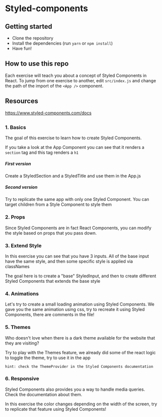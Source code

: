 # Styled-components

## Getting started

- Clone the repository
- Install the dependencies (run `yarn` or `npm install`)
- Have fun!

## How to use this repo

Each exercise will teach you about a concept of Styled Components in React. To jump from one exercise to another, edit `src/index.js` and change the path of the import of the `<App />` component.

## Resources

https://www.styled-components.com/docs

##

### 1. Basics

The goal of this exercise to learn how to create Styled Components.

If you take a look at the App Component you can see that it renders a `section` tag and this tag renders a `h1`

##### First version

Create a StyledSection and a StyledTitle and use them in the App.js

##### Second version

Try to replicate the same app with only one Styled Component. You can target children from a Style Component to style them

### 2. Props

Since Styled Components are in fact React Components, you can modify the style based on props that you pass down.

### 3. Extend Style

In this exercise you can see that you have 3 inputs. All of the base input have the same style, and then some specific style is applied via classNames

The goal here is to create a "base" StyledInput, and then to create different Styled Components that extends the base style

### 4. Animations

Let's try to create a small loading animation using Styled Components.
We gave you the same animation using css, try to recreate it using Styled Components, there are comments in the file!

### 5. Themes

Who doesn't love when there is a dark theme available for the website that they are visiting?

Try to play with the Themes feature, we already did some of the react logic to toggle the theme, try to use it in the app

`hint: check the ThemeProvider in the Styled Components documentation`

### 6. Responsive

Styled Components also provides you a way to handle media queries. Check the documentation about them.

In this exercise the color changes depending on the width of the screen, try to replicate that feature using Styled Components!
